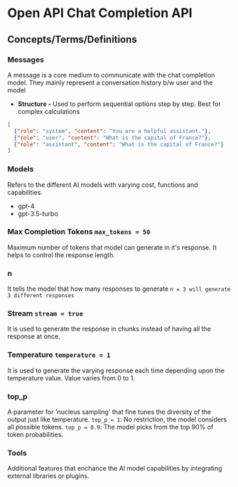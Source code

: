 # Open API Chat Completion API
## Concepts/Terms/Definitions

### Messages
A message is a core medium to communicate with the chat completion model. They mainly represent a conversation history b/w user and the model
- **Structure -** Used to perform sequential options step by step. Best for complex calculations
```json
[
  {"role": "system", "content": "You are a helpful assistant."},
  {"role": "user", "content": "What is the capital of France?"},
  {"role": "assistant", "content": "What is the capital of France?"}
]
```
### Models
Refers to the different AI models with varying cost, functions and capabilities.
- gpt-4
- gpt-3.5-turbo
### Max Completion Tokens ```max_tokens = 50```
Maximum number of tokens that model can generate in it's response. It helps to control the response length.
### n
It tells the model that how many responses to generate
```n = 3 will generate 3 different responses```
### Stream ```stream = true```
It is used to generate the response in chunks instead of having all the response at once.
### Temperature ```temperature = 1```
It is used to generate the varying response each time depending upon the temperature value. Value varies from 0 to 1.
### top_p
A parameter for 'nucleus sampling' that fine tunes the diversity of the output just like temperature.
```top_p = 1```: No restriction, the model considers all possible tokens.
```top_p = 0.9```: The model picks from the top 90% of token probabilities.
### Tools
Additional features that enchance the AI model capabilities by integrating external libraries or plugins.

